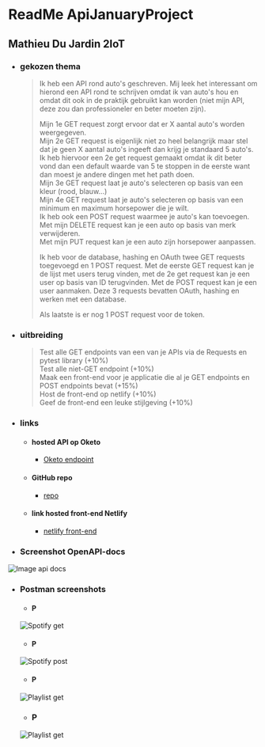 # **ReadMe ApiJanuaryProject**
## Mathieu Du Jardin 2IoT
* ### gekozen thema
  > Ik heb een API rond auto's geschreven. Mij leek het interessant om hierond een API rond te schrijven omdat ik van auto's hou en omdat dit ook in de praktijk gebruikt kan worden (niet mijn API, deze zou dan professioneler en beter moeten zijn).
  >
  > Mijn 1e GET request zorgt ervoor dat er X aantal auto's worden weergegeven.<br />
  > Mijn 2e GET request is eigenlijk niet zo heel belangrijk maar stel dat je geen X aantal auto's ingeeft dan krijg je standaard 5 auto's. Ik heb hiervoor een 2e get request gemaakt omdat ik dit beter vond dan een default waarde van 5 te stoppen in de eerste want dan moest je andere dingen met het path doen.<br />
  > Mijn 3e GET request laat je auto's selecteren op basis van een kleur (rood, blauw...)<br />
  > Mijn 4e GET request laat je auto's selecteren op basis van een minimum en maximum horsepower die je wilt.<br />
  > Ik heb ook een POST request waarmee je auto's kan toevoegen.<br />
  > Met mijn DELETE request kan je een auto op basis van merk verwijderen.<br />
  > Met mijn PUT request kan je een auto zijn horsepower aanpassen.<br />
  > 
  > Ik heb voor de database, hashing en OAuth twee GET requests toegevoegd en 1 POST request. Met de eerste GET request kan je de lijst met users terug vinden, met de 2e get request kan je een user op basis van ID terugvinden. Met de POST request kan je een user aanmaken. Deze 3 requests bevatten OAuth, hashing en werken met een database. <br />
  > 
  > Als laatste is er nog 1 POST request voor de token. <br />
* ### uitbreiding
  >Test alle GET endpoints van een van je APIs via de Requests en pytest library (+10%) <br />
  >Test alle niet-GET endpoint (+10%) <br />
  >Maak een front-end voor je applicatie die al je GET endpoints en POST endpoints bevat (+15%) <br />
  >Host de front-end op netlify (+10%) <br />
  >Geef de front-end een leuke stijlgeving (+10%) <br />
 
* ### links
  * #### hosted API op Oketo
    * [Oketo endpoint](https://system-service-mathieudj.cloud.okteto.net)
  * #### GitHub repo
    * [repo](https://github.com/MathieuDJ/ApiJanuaryProject.git)
  * #### link hosted front-end Netlify
    * [netlify front-end](https://transcendent-syrniki-fe2fcd.netlify.app)

* ### Screenshot OpenAPI-docs
![Image api docs](![screencapture-system-service-mathieudj-cloud-okteto-net-docs-2023-01-09-17_29_39](https://user-images.githubusercontent.com/72858870/211358282-d19f247c-a3f2-46f9-a841-e89819f684a0.png)
)
* ### Postman screenshots
  * #### P
  ![Spotify get]()
  * #### P
  ![Spotify post]()
  * #### P
  ![Playlist get]()
  * ### P
  ![Playlist get]()
